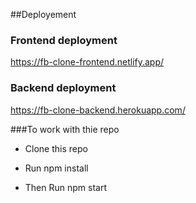 ##Deployement 


### Frontend deployment

https://fb-clone-frontend.netlify.app/


### Backend deployment

https://fb-clone-backend.herokuapp.com/



###To work with thie repo


- Clone this repo 

- Run npm install

- Then Run npm start
